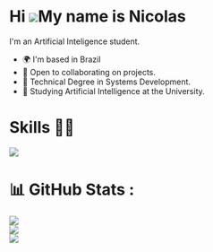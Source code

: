 # Hi ![](https://user-images.githubusercontent.com/18350557/176309783-0785949b-9127-417c-8b55-ab5a4333674e.gif)My name is Nicolas

I'm an Artificial Inteligence student.

* 🌍  I'm based in Brazil
* 🤝  Open to collaborating on projects.
* 📖  Technical Degree in Systems Development.
* 🤖  Studying Artificial Intelligence at the University.

# Skills 💪🏻

<p align="left">
  <a href="https://skillicons.dev">
    <img src="https://skillicons.dev/icons?i=py,js,html,css,gamemakerstudio,github,mysql,postgres,php,vscode" />
  </a>
</p>


# 📊 GitHub Stats :
![](https://github-readme-stats.vercel.app/api?username=Nicolassilv04&theme=vue-dark&hide_border=true&include_all_commits=true&count_private=true)<br/>
![](https://github-readme-streak-stats.herokuapp.com/?user=Nicolassilv04&theme=vue-dark&hide_border=true)<br/>
![](https://github-readme-stats.vercel.app/api/top-langs/?username=Nicolassilv04&theme=vue-dark&hide_border=true&include_all_commits=true&count_private=true&layout=compact)


